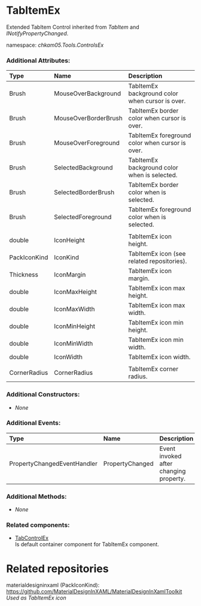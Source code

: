 # TabItemEx
Extended TabItem Control inherited from _TabItem_ and _INotifyPropertyChanged_.

namespace: _chkam05.Tools.ControlsEx_

### Additional Attributes:

| Type         | Name                 | Description |
|:-------------|:---------------------|:------------|
| Brush        | MouseOverBackground  | TabItemEx background color when cursor is over. |
| Brush        | MouseOverBorderBrush | TabItemEx border color when cursor is over. |
| Brush        | MouseOverForeground  | TabItemEx foreground color when cursor is over. |
| Brush        | SelectedBackground   | TabItemEx background color when is selected. |
| Brush        | SelectedBorderBrush  | TabItemEx border color when is selected. |
| Brush        | SelectedForeground   | TabItemEx foreground color when is selected. |
||||
| double       | IconHeight           | TabItemEx icon height. |
| PackIconKind | IconKind             | TabItemEx icon (see related repositories). |
| Thickness    | IconMargin           | TabItemEx icon margin. |
| double       | IconMaxHeight        | TabItemEx icon max height. |
| double       | IconMaxWidth         | TabItemEx icon max width. |
| double       | IconMinHeight        | TabItemEx icon min height. |
| double       | IconMinWidth         | TabItemEx icon min width. |
| double       | IconWidth            | TabItemEx icon width. |
||||
| CornerRadius | CornerRadius         | TabItemEx corner radius. |

### Additional Constructors:

- _None_

### Additional Events:

| Type                        | Name             | Description |
|:----------------------------|:-----------------|:------------|
| PropertyChangedEventHandler | PropertyChanged  | Event invoked after changing property. |

### Additional Methods:

- _None_

### Related components:

- [TabControlEx](TabControlEx.md)  
Is default container component for TabItemEx component.

# Related repositories

materialdesigninxaml (PackIconKind): https://github.com/MaterialDesignInXAML/MaterialDesignInXamlToolkit  
_Used as TabItemEx icon_
